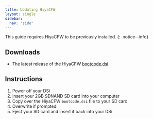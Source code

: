 ```yaml
---
title: Updating HiyaCFW
layout: single
sidebar:
  nav: "side"
---
```


This guide requires HiyaCFW to be previously installed.
{: .notice--info}

## Downloads
- The latest release of the HiyaCFW [bootcode.dsi](/assets/files/bootcode.dsi)

## Instructions
1. Power off your DSi
2. Insert your 2GB SDNAND SD card into your computer
3. Copy over the HiyaCFW `bootcode.dsi` file to your SD card
4. Overwrite if prompted
5. Eject your SD card and insert it back into your DSi
